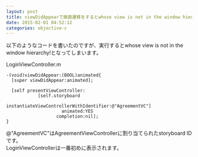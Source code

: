 ```yaml
---
layout: post
title: viewDidAppearで画面遷移をするとwhose view is not in the window hierarchy!と出る
date: 2015-02-01 04:52:12
categories: objective-c
---
```

<p>以下のようなコードを書いたのですが、実行するとwhose view is not in the window hierarchy!となってしまいます。</p>

<p>LoginViewController.m</p>

<pre><code>-(void)viewDidAppear:(BOOL)animated{
  [super viewDidAppear:animated];

  [self presentViewController:
            [self.storyboard
                instantiateViewControllerWithIdentifier:@"AgreementVC"]
                     animated:YES
                   completion:nil];
}
</code></pre>

<p>@"AgreementVC"はAgreementViewControllerに割り当てられたstoryboard IDです。<br>
LoginViewControllerは一番初めに表示されます。</p>
